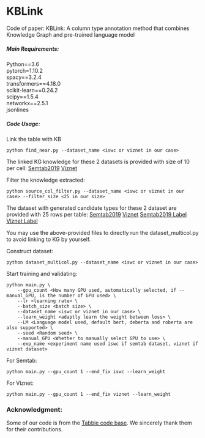 # KBLink
Code of paper: KBLink: A column type annotation method that combines Knowledge Graph and pre-trained language model

##### Main Requirements:
Python==3.6  
pytorch=1.10.2  
spacy==3.2.4  
transformers==4.18.0  
scikit-learn==0.24.2  
scipy==1.5.4  
networkx==2.5.1  
jsonlines

##### Code Usage:
Link the table with KB

```
python find_near.py --dataset_name <iswc or viznet in our case>
```

The linked KG knowledge for these 2 datasets is provided with size of 10 per cell:
[Semtab2019](https://hkustconnect-my.sharepoint.com/:u:/g/personal/ywangnx_connect_ust_hk/EccsTGgIbO9Mpz-EgKuInbcBypnZEQEc7EVGLVF13MIxRw?e=Bf3pS7)
[Viznet](https://hkustconnect-my.sharepoint.com/:u:/g/personal/ywangnx_connect_ust_hk/EVR1F6SqxJ1EteoBfPb23n4BR_ZJAO-Vs4lAGflxLMcSjA?e=WRF7Am)



Filter the knowledge extracted:

```
python source_col_filter.py --dataset_name <iswc or viznet in our case> --filter_size <25 in our size>
```

The dataset with generated candidate types for these 2 dataset are provided with 25 rows per table:
[Semtab2019](https://hkustconnect-my.sharepoint.com/:u:/g/personal/ywangnx_connect_ust_hk/EZsDhOj-_WVHqnoC6z4pjLUB_IPISAphcCSsVQwE9_UxGQ?e=fIFagD)
[Viznet](https://hkustconnect-my.sharepoint.com/:u:/g/personal/ywangnx_connect_ust_hk/EUkie95dLndFoSgXsodC1CsB7X0Z0XlYuTv2ZGvJvixrVw?e=kfQdC6)
[Semtab2019 Label](https://hkustconnect-my.sharepoint.com/:u:/g/personal/ywangnx_connect_ust_hk/Edk6OjMqTmJJs_vJUGz4Yh4BMy7Iaw2VMJ28JkKxIA7ezw?e=CGPcNv)
[Viznet Label](https://hkustconnect-my.sharepoint.com/:u:/g/personal/ywangnx_connect_ust_hk/EeEYQaK8RkFNtMLqYE1DDBcBbubN9pSmzjHuQxvUTKRmUw?e=4ThT5X)

You may use the above-provided files to directly run the dataset_multicol.py to avoid linking to KG by yourself.

Construct dataset:
```
python dataset_multicol.py --dataset_name <iswc or viznet in our case>
```

Start training and validating:
```
python main.py \
    --gpu_count <How many GPU used, automatically selected, if --manual_GPU, is the number of GPU used> \
    --lr <learning rate> \
    --batch_size <batch size> \
    --dataset_name <iswc or viznet in our case> \
    --learn_weight <adaptly learn the weight between loss> \
    --LM <Language model used, default bert, deberta and roberta are also supported> \
    --seed <Random seed> \
    --manual_GPU <Whether to manually select GPU to use> \
    --exp_name <experiment name used iswc if semtab dataset, viznet if viznet dataset>
```
For Semtab:
```
python main.py --gpu_count 1 --end_fix iswc --learn_weight
```
For Viznet:
```
python main.py --gpu_count 1 --end_fix viznet --learn_weight
```
### Acknowledgment:
Some of our code is from the [Tabbie code base](https://github.com/SFIG611/tabbie). We sincerely thank them for their contributions.


